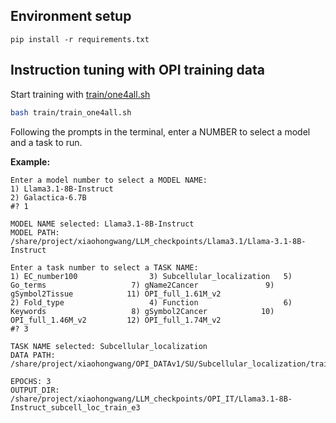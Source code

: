 ## Environment setup
```
pip install -r requirements.txt
```

## Instruction tuning with OPI training data
Start training with [train/one4all.sh](./train/train_one4all.sh)
```bash
bash train/train_one4all.sh
```

Following the prompts in the terminal, enter a NUMBER to select a model and a task to run.

**Example:**
```
Enter a model number to select a MODEL NAME:
1) Llama3.1-8B-Instruct
2) Galactica-6.7B
#? 1

MODEL NAME selected: Llama3.1-8B-Instruct
MODEL PATH: /share/project/xiaohongwang/LLM_checkpoints/Llama3.1/Llama-3.1-8B-Instruct

Enter a task number to select a TASK NAME:
1) EC_number100                3) Subcellular_localization   5) Go_terms                   7) gName2Cancer               9) gSymbol2Tissue            11) OPI_full_1.61M_v2
2) Fold_type                   4) Function                   6) Keywords                   8) gSymbol2Cancer            10) OPI_full_1.46M_v2         12) OPI_full_1.74M_v2
#? 3

TASK NAME selected: Subcellular_localization
DATA PATH: /share/project/xiaohongwang/OPI_DATAv1/SU/Subcellular_localization/train/subcell_loc_train.json

EPOCHS: 3
OUTPUT_DIR: /share/project/xiaohongwang/LLM_checkpoints/OPI_IT/Llama3.1-8B-Instruct_subcell_loc_train_e3
```